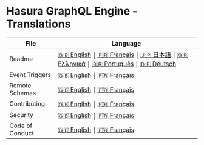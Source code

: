# Hasura GraphQL Engine - Translations

| File            | Language                                                                                                                                                                                                                                                                                                      |
|-----------------|---------------------------------------------------------------------------------------------------------------------------------------------------------------------------------------------------------------------------------------------------------------------------------------------------------------|
| Readme          | [:uk: English](../README.md) ￨ [:fr: Français](README.french.md) ￨ [:jp: 日本語](README.japanese.md) ￨ [🇬🇷 Ελληνικά](README.greek.md) ￨ [:brazil: Português](README.portuguese_br.md) ￨ [🇩🇪 Deutsch](README.german.md) | [:ru: Русский](README.russian.md) | [:indonesia:  Indonesian](README.indonesian.md)  |
| Event Triggers  | [:uk: English](../event-triggers.md) ￨ [:fr: Français](event-triggers.french.md)                                                                                                                                                                                                                              |
| Remote Schemas  | [:uk: English](../remote-schemas.md) ￨ [:fr: Français](remote-schemas.french.md)                                                                                                                                                                                                                              |
| Contributing    | [:uk: English](../CONTRIBUTING.md) ￨ [:fr: Français](CONTRIBUTING.french.md)                                                                                                                                                                                                                                  |
| Security        | [:uk: English](../SECURITY.md) ￨ [:fr: Français](SECURITY.french.md)                                                                                                                                                                                                                                          |
| Code of Conduct | [:uk: English](../code-of-conduct.md) ￨ [:fr: Français](code-of-conduct.french.md)                                                                                                                                                                                                                            |